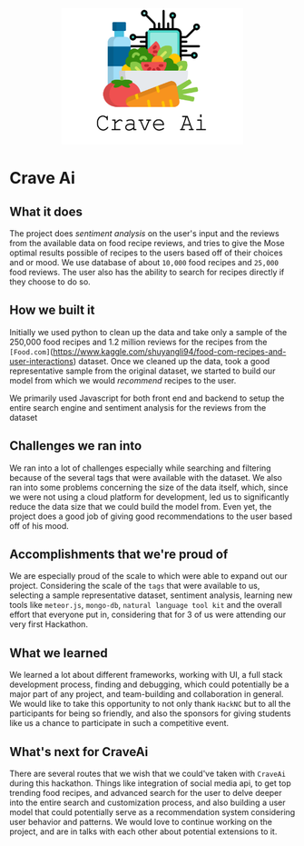 <p align="center"> 
<img src="./Website%20Design/Logo.png" height="240" width="320">
</p>

# Crave Ai

## What it does
The project does *sentiment analysis* on the user's input and the reviews from the available data on food recipe reviews, and tries to give the Mose optimal results possible of recipes to the users based off of their choices and or mood.  We use database of about `10,000` food recipes and `25,000` food reviews. The user also has the ability to search for recipes directly if they choose to do so. 

## How we built it

Initially we used python to clean up the data and take only a sample of the 250,000 food recipes and 1.2 million reviews for the recipes from the `[Food.com]`(https://www.kaggle.com/shuyangli94/food-com-recipes-and-user-interactions) dataset. Once we cleaned up the data, took a good representative sample from the original dataset, we started to build our model from which we would *recommend* recipes to the user. 

We primarily used Javascript for both front end and backend to setup the entire search engine and sentiment analysis for the reviews from the dataset

## Challenges we ran into
We ran into a lot of challenges especially while searching and filtering because of the several tags that were available with the dataset. We also ran into some problems concerning the size of the data itself, which, since we were not using a cloud platform for development, led us to significantly reduce the data size that we could build the model from. Even yet, the project does a good job of giving good recommendations to the user based off of his mood.

## Accomplishments that we're proud of
We are especially proud of the scale to which were able to expand out our project. Considering the scale of the `tags` that were available to us, selecting a sample representative dataset, sentiment analysis, learning new tools like `meteor.js`, `mongo-db`, `natural language tool kit` and the overall effort that everyone put in, considering that for 3 of us were attending our very first Hackathon. 

## What we learned
We learned a lot about different frameworks, working with UI, a full stack development process, finding and debugging, which could potentially be a major part of any project, and team-building and collaboration in general. We would like to take this opportunity to not only thank `HackNC` but to all the participants for being so friendly, and also the sponsors for giving students like us a chance to participate in such a competitive event.

## What's next for CraveAi
There are several routes that we wish that we could've taken with `CraveAi` during this hackathon. Things like integration of social media api, to get top trending food recipes, and advanced search for the user to delve deeper into the entire search and customization process, and also building a user model that could potentially serve as a recommendation system considering user behavior and patterns. We would love to continue working on the project, and are in talks with each other about potential extensions to it. 
